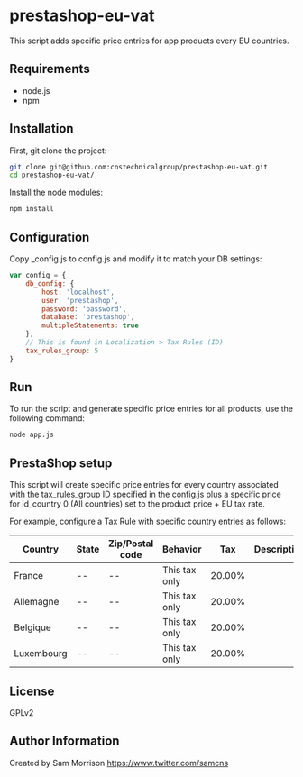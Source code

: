 prestashop-eu-vat
========

This script adds specific price entries for app products every EU countries.

Requirements
------------

* node.js
* npm

Installation
--------------

First, git clone the project:
```bash
git clone git@github.com:cnstechnicalgroup/prestashop-eu-vat.git
cd prestashop-eu-vat/
```

Install the node modules:
```bash
npm install
```

Configuration
------------

Copy _config.js to config.js and modify it to match your DB settings:
```javascript
var config = {
    db_config: {
        host: 'localhost',
        user: 'prestashop',
        password: 'password',
        database: 'prestashop',
        multipleStatements: true
    },
    // This is found in Localization > Tax Rules (ID)
    tax_rules_group: 5
}
```

Run
---

To run the script and generate specific price entries for all products, use the following command:
```bash
node app.js
```

PrestaShop setup
----------------

This script will create specific price entries for every country associated with the tax_rules_group ID specified in the config.js plus a specific price for id_country 0 (All countries) set to the product price + EU tax rate.

For example, configure a Tax Rule with specific country entries as follows:

| Country     |State | Zip/Postal code | Behavior      | Tax    | Description |
|-------------|------|-----------------|---------------|--------|-------------|
| France      |  --  |              -- | This tax only | 20.00% |             | 
| Allemagne   |  --  |              -- | This tax only | 20.00% |             | 
| Belgique    |  --  |              -- | This tax only | 20.00% |             | 
| Luxembourg  |  --  |              -- | This tax only | 20.00% |             | 

License
-------

GPLv2

Author Information
------------------

Created by Sam Morrison
https://www.twitter.com/samcns
